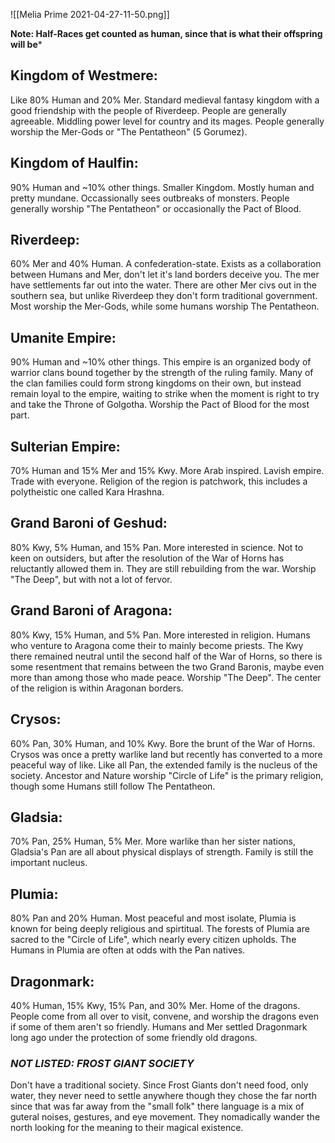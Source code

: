 ![[Melia Prime 2021-04-27-11-50.png]]

**Note: Half-Races get counted as human, since that is what their offspring will be***

## Kingdom of Westmere: 
Like 80% Human and 20% Mer. Standard medieval fantasy kingdom with a good friendship with
the people of Riverdeep. People are generally agreeable. Middling power level for country and its mages. People
generally worship the Mer-Gods or "The Pentatheon" (5 Gorumez).

## Kingdom of Haulfin: 
90% Human and ~10% other things. Smaller Kingdom. Mostly human and pretty mundane. Occassionally
sees outbreaks of monsters. People generally worship "The Pentatheon" or occasionally the Pact of Blood.

## Riverdeep: 
60% Mer and 40% Human. A confederation-state. Exists as a collaboration between Humans and Mer, don't
let it's land borders deceive you. The mer have settlements far out into the water. There are other Mer civs out
in the southern sea, but unlike Riverdeep they don't form traditional government. Most worship the Mer-Gods, while
some humans worship The Pentatheon.

## Umanite Empire: 
90% Human and ~10% other things. This empire is an organized body of warrior clans bound together
by the strength of the ruling family. Many of the clan families could form strong kingdoms on their own, but instead
remain loyal to the empire, waiting to strike when the moment is right to try and take the Throne of Golgotha.
Worship the Pact of Blood for the most part.

## Sulterian Empire: 
70% Human and 15% Mer and 15% Kwy. More Arab inspired. Lavish empire. Trade with everyone.
Religion of the region is patchwork, this includes a polytheistic one called Kara Hrashna.

## Grand Baroni of Geshud: 
80% Kwy, 5% Human, and 15% Pan. More interested in science. Not to keen on outsiders, but
after the resolution of the War of Horns has reluctantly allowed them in. They are still rebuilding from the war.
Worship "The Deep", but with not a lot of fervor.

## Grand Baroni of Aragona: 
80% Kwy, 15% Human, and 5% Pan. More interested in religion. Humans who venture to Aragona
come their to mainly become priests. The Kwy there remained neutral until the second half of the War of Horns, so
there is some resentment that remains between the two Grand Baronis, maybe even more than among those who made
peace. Worship "The Deep". The center of the religion is within Aragonan borders.

## Crysos: 
60% Pan, 30% Human, and 10% Kwy. Bore the brunt of the War of Horns. Crysos was once a pretty warlike land
but recently has converted to a more peaceful way of like. Like all Pan, the extended family is the nucleus of the
society. Ancestor and Nature worship "Circle of Life" is the primary religion, though some Humans still follow The
Pentatheon.

## Gladsia:
70% Pan, 25% Human, 5% Mer. More warlike than her sister nations, Gladsia's Pan are all about physical 
displays of strength. Family is still the important nucleus. 

## Plumia: 
80% Pan and 20% Human. Most peaceful and most isolate, Plumia is known for being deeply religious and 
spirtitual. The forests of Plumia are sacred to the "Circle of Life", which nearly every citizen upholds. The
Humans in Plumia are often at odds with the Pan natives.

## Dragonmark: 
40% Human, 15% Kwy, 15% Pan, and 30% Mer. Home of the dragons. People come from all over to visit,
convene, and worship the dragons even if some of them aren't so friendly. Humans and Mer settled Dragonmark long
ago under the protection of some friendly old dragons.

### ***NOT LISTED: FROST GIANT SOCIETY***
Don't have a traditional society. Since Frost Giants don't need food, only water, they never need to settle anywhere
though they chose the far north since that was far away from the "small folk" there language is a mix of guteral
noises, gestures, and eye movement. They nomadically wander the north looking for the meaning to their magical
existence.